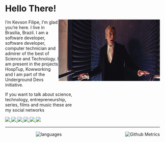# Hello There!
<div>
<img align='right' src='./doctor_dance.gif' width="330" height="200">
<p style="padding-right: 270px;">
  I’m Kevson Filipe, I’m glad you’re here. I live in Brasilia, Brazil. I am a software developer, software developer, computer technician and admirer of the best of Science and Technology. I am present in the projects HospTup, Kowworking and I am part of the Underground Devs initiative.
</p>

<p style="padding-right: 270px;">
  If you want to talk about science, technology, entrepreneurship, series, films and music these are my social networks
</p>
<div>
<p style="padding-right: 270px;">
  <a href="https://twitter.com/KFI1196" target="_blank">
    <img src="https://img.shields.io/twitter/follow/KFI1196?color=%2300acee&logo=twitter&logoColor=%23FFF&style=for-the-badge">
  </a>
  <a href="https://github.com/KevsonDoc" target="_blank">
    <img src="https://img.shields.io/github/followers/KevsonDoc?color=%23000&label=KevsonDoc&logo=github&logoColor=%23000&style=for-the-badge">
  </a>
  <a href="https://www.linkedin.com/in/kevson-filipe" target="_blank">
    <img src="https://img.shields.io/badge/linkedin-%230077B5.svg?&style=for-the-badge&logo=linkedin&logoColor=white" />
  </a>
  <a href="https://medium.com/@kevsonfilipesantos" target="_blank">
    <img src="https://img.shields.io/badge/medium-%2312100E.svg?&style=for-the-badge&logo=medium&logoColor=white" />
  </a>
  <a href="mailto:kevsonfilipesantos@gmail.com" target="_blank">
    <img src="https://img.shields.io/badge/-kevsonfilipesantos@gmail.com-c14438?&style=for-the-badge&logo=Gmail&logoColor=white&link=mailto:kevsonfilipesantos@gmail.com">
  </a>
  <a href="https://www.instagram.com/kevsonfilipe/" target="_blank">
    <img src="https://img.shields.io/badge/-kevsonfilipe-c14438?&style=for-the-badge&logo=instagram&logoColor=white">
  </a>
</p>

- - -

<p style="display: flex; flex-direction: row; justify-content: space-between;">
  <img height="250" style="padding-left: 100px;" alt="languages" src="https://github-readme-stats.vercel.app/api/top-langs/?username=KevsonDoc&layout=compact&theme=tokyonight&langs_count=10&bg_color=151515">
  <img height="250" src="https://metrics.lecoq.io/KevsonDoc" alt="Github Metrics">
</p>